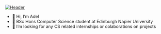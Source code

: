 [![Header](https://github.com/adel2924/adel2924/blob/main/racoonlofi.gif "Header")](https://adelluong.com/)

- 👋 Hi, I’m Adel
- 🌱 BSc Hons Computer Science student at Edinburgh Napier University
- 👀 I’m looking for any CS related internships or colaborations on projects
